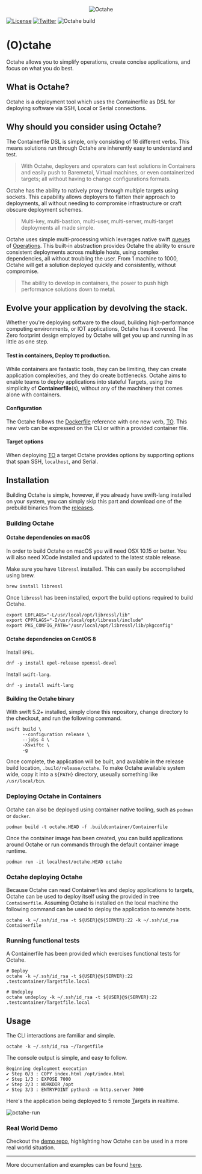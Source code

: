 <p align="center">
<img src="https://github.com/peznauts/octahe.swift/raw/master/assets/octahe_logo.png" alt="Octahe" title="Octahe" />
</p>

[![License](https://img.shields.io/badge/license-GPL-blue.svg)](https://github.com/peznauts/swift-octahe/blob/master/LICENSE)
[![Twitter](https://img.shields.io/twitter/follow/Peznaut.svg?style=social)](https://twitter.com/intent/follow?screen_name=peznaut)
![Octahe build](https://github.com/peznauts/octahe.swift/workflows/Octahe%20build/badge.svg)

# (O)ctahe

Octahe allows you to simplify operations, create concise applications, and focus on what
you do best.

## What is Octahe?

Octahe is a deployment tool which uses the Containerfile as DSL for deploying software
via SSH, Local or Serial connections.

## Why should you consider using Octahe?

The Containerfile DSL is simple, only consisting of 16 different verbs. This means
solutions run through Octahe are inherently easy to understand and test.

> With Octahe, deployers and operators can test solutions in Containers and easily push
  to Baremetal, Virtual  machines, or even containerized targets; all without having to
  change configurations formats.

Octahe has the ability to natively proxy through multiple targets using sockets. This
capability allows deployers to flatten their approach to deployments, all without
needing to compromise infrastructure or craft obscure deployment schemes.

> Multi-key, multi-bastion, multi-user, multi-server, multi-target deployments all made
  simple.

Octahe uses simple multi-processing which leverages native swift
[queues](https://developer.apple.com/documentation/foundation/operationqueue) of
[Operations](https://developer.apple.com/documentation/foundation/operation).
This built-in abstraction provides Octahe the ability to ensure consistent deployments
across multiple hosts, using complex dependencies, all without troubling the user.
From 1 machine to 1000, Octahe will get a solution deployed quickly and consistently,
without compromise.

> The ability to develop in containers, the power to push high performance solutions
  down to metal.

## Evolve your application by devolving the stack.

Whether you're deploying software to the cloud, building high-performance computing
environments, or IOT applications, Octahe has it covered. The Zero footprint design
employed by Octahe will get you up and running in as little as one step.

#### Test in containers, Deploy `TO` production.

While containers are fantastic tools, they can be limiting, they can create application
complexities, and they do create bottlenecks. Octahe aims to enable teams to deploy
applications into stateful Targets, using the simplicity of **Containerfile**(s),
without any of the machinery that comes alone with containers.

#### Configuration

The Octahe follows the [Dockerfile](https://docs.docker.com/engine/reference/builder)
reference with one new verb, [TO](https://github.com/peznauts/octahe.swift/blob/master/DOCUMENTATION.md#to). This new verb can be expressed
on the CLI or within a provided container file.

#### Target options

When deploying [TO](https://github.com/peznauts/octahe.swift/blob/master/DOCUMENTATION.md#to) a target Octahe provides options by supporting
options that span SSH, `localhost`, and Serial.

## Installation

Building Octahe is simple, however, if you already have swift-lang installed on your
system, you can simply skip this part and download one of the prebuild binaries from
the [releases](https://github.com/peznauts/octahe.swift/releases).

### Building Octahe

#### Octahe dependencies on macOS

In order to build Octahe on macOS you will need OSX 10.15 or better. You will also need
XCode installed and updated to the latest stable release.

Make sure you have `libressl` installed. This can easily be accomplished using brew.

``` shell
brew install libressl
```

Once `libressl` has been installed, export the build options required to build Octahe.

``` shell
export LDFLAGS="-L/usr/local/opt/libressl/lib"
export CPPFLAGS="-I/usr/local/opt/libressl/include"
export PKG_CONFIG_PATH="/usr/local/opt/libressl/lib/pkgconfig"
```

#### Octahe dependencies on CentOS 8

Install `EPEL`.

``` shell
dnf -y install epel-release openssl-devel
```

Install `swift-lang`.

``` shell
dnf -y install swift-lang
```

#### Building the Octahe binary

With swift 5.2+ installed, simply clone this repository, change directory to the checkout,
and run the following command.

``` shell
swift build \
      --configuration release \
      --jobs 4 \
      -Xswiftc \
      -g
```

Once complete, the application will be built, and available in the release build location,
`.build/release/octahe`. To make Octahe available system wide, copy it into a `${PATH}`
directory, useually something like `/usr/local/bin`.

### Deploying Octahe in Containers

Octahe can also be deployed using container native tooling, such as `podman` or `docker`.

``` shell
podman build -t octahe.HEAD -f .buildcontainer/Containerfile
```

Once the container image has been created, you can build applications around Octahe or run
commands through the default container image runtime.

``` shell
podman run -it localhost/octahe.HEAD octahe
```

### Octahe deploying Octahe

Because Octahe can read Containerfiles and deploy applications to targets, Octahe can be used
to deploy itself using the provided in tree `Containerfile`. Assuming Octahe is installed on
the local machine the following command can be used to deploy the application to remote hosts.

``` shell
octahe -k ~/.ssh/id_rsa -t ${USER}@${SERVER}:22 -k ~/.ssh/id_rsa Containerfile
```

### Running functional tests

A Containerfile has been provided which exercises functional tests for Octahe.

``` shell
# Deploy
octahe -k ~/.ssh/id_rsa -t ${USER}@${SERVER}:22 .testcontainer/Targetfile.local

# Undeploy
octahe undeploy -k ~/.ssh/id_rsa -t ${USER}@${SERVER}:22 .testcontainer/Targetfile.local
```

## Usage

The CLI interactions are familiar and simple.

``` shell
octahe -k ~/.ssh/id_rsa ~/Targetfile
```

The console output is simple, and easy to follow.

``` console
Beginning deployment execution
✔ Step 0/3 : COPY index.html /opt/index.html
✔ Step 1/3 : EXPOSE 7000
✔ Step 2/3 : WORKDIR /opt
✔ Step 3/3 : ENTRYPOINT python3 -m http.server 7000
```

Here's the application being deployed to 5 remote [T](https://github.com/peznauts/octahe.swift/blob/master/DOCUMENTATION.md#to)argets in realtime.

![octahe-run](https://github.com/peznauts/octahe.swift/raw/master/assets/octahe-run.gif)

### Real World Demo

Checkout the [demo repo](https://github.com/peznauts/octahe.demo), highlighting
how Octahe can be used in a more real world situation.

----

More documentation and examples can be found [here](https://github.com/peznauts/octahe.swift/blob/master/DOCUMENTATION.md).
